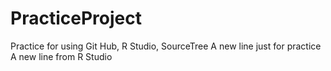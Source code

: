 # PracticeProject
Practice for using Git Hub, R Studio, SourceTree
A new line just for practice
A new line from R Studio
